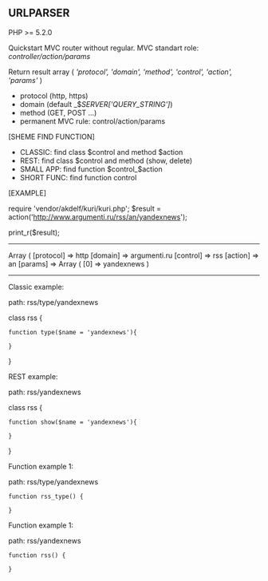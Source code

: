 ## URLPARSER

PHP >= 5.2.0

Quickstart MVC router without regular. MVC standart role: _controller/action/params_

Return result array ( _'protocol', 'domain', 'method', 'control', 'action', 'params'_ )

* protocol (http, https)
* domain (default _$_SERVER['QUERY_STRING']_)
* method (GET, POST ...)
* permanent MVC rule: control/action/params

[SHEME FIND FUNCTION]

 - CLASSIC: find class $control and method $action
 - REST: find class $control and method (show, delete)
 - SMALL APP: find function $control_$action
 - SHORT FUNC: find function control 


[EXAMPLE]

require 'vendor/akdelf/kuri/kuri.php';
$result = action('http://www.argumenti.ru/rss/an/yandexnews');

print_r($result);

----------------------------------------------------------------
Array
(
    [protocol] => http
    [domain] => argumenti.ru
    [control] => rss
    [action] => an
    [params] => Array
        (
          [0] => yandexnews
        )


------------------------------------------------



Classic example:

path: rss/type/yandexnews

class rss {
	
	function type($name = 'yandexnews'){

	}

}


REST example:

path: rss/yandexnews

class rss {
	
	function show($name = 'yandexnews'){

	}

}



Function example 1:

path: rss/type/yandexnews

	function rss_type() {
	
	}


Function example 1:

path: rss/yandexnews

	function rss() {

	}



